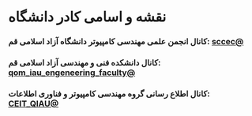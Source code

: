 # نقشه و اسامی کادر دانشگاه
### کانال انجمن علمی مهندسی کامپیوتر دانشگاه آزاد اسلامی قم: [sccec@](https://t.me/sccec)
### کانال دانشکده فنی و مهندسی آزاد اسلامی قم: [qom_iau_engeneering_faculty@](https://t.me/qom_iau_engeneering_faculty)
### کانال اطلاع رسانی گروه مهندسی کامپیوتر و فناوری اطلاعات: [CEIT_QIAU@](https://eitaa.com/CEIT_QIAU)
